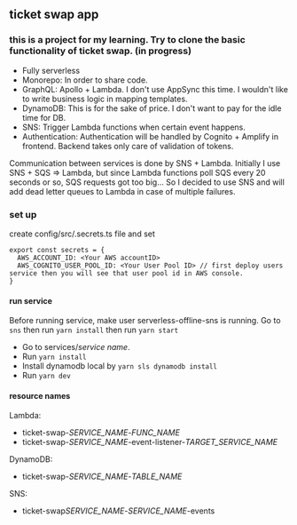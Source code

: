 ## ticket swap app

### this is a project for my learning. Try to clone the basic functionality of ticket swap. (in progress)

- Fully serverless
- Monorepo: In order to share code.
- GraphQL: Apollo + Lambda. I don't use AppSync this time. I wouldn't like to write business logic in mapping templates.
- DynamoDB: This is for the sake of price. I don't want to pay for the idle time for DB.
- SNS: Trigger Lambda functions when certain event happens.
- Authentication: Authentication will be handled by Cognito + Amplify in frontend. Backend takes only care of validation of tokens.

Communication between services is done by SNS + Lambda. Initially I use SNS + SQS => Lambda, but since Lambda functions poll SQS every 20 seconds or so, SQS requests got too big... So I decided to use SNS and will add dead letter queues to Lambda in case of multiple failures.

### set up

create config/src/.secrets.ts file and set

```
export const secrets = {
  AWS_ACCOUNT_ID: <Your AWS accountID>
  AWS_COGNITO_USER_POOL_ID: <Your User Pool ID> // first deploy users service then you will see that user pool id in AWS console.
}
```

#### run service

Before running service, make user serverless-offline-sns is running. Go to `sns` then run `yarn install` then run `yarn start`

- Go to services/_service name_.
- Run `yarn install`
- Install dynamodb local by `yarn sls dynamodb install`
- Run `yarn dev`

#### resource names

Lambda:

- ticket-swap-_SERVICE_NAME_-_FUNC_NAME_
- ticket-swap-_SERVICE_NAME_-event-listener-_TARGET_SERVICE_NAME_

DynamoDB:

- ticket-swap-_SERVICE_NAME_-_TABLE_NAME_

SNS:

- ticket-swap*SERVICE_NAME*-_SERVICE_NAME_-events
